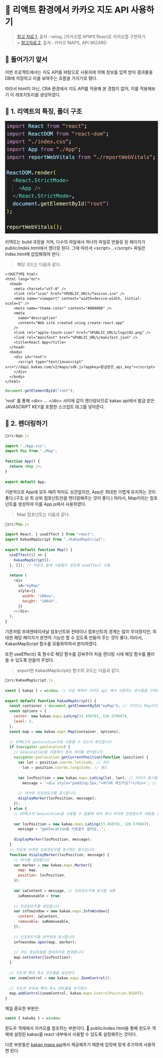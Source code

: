# 📍 리액트 환경에서 카카오 지도 API 사용하기

> <a href="https://velog.io/@dndb3599/%EC%B9%B4%EC%B9%B4%EC%98%A4%EB%A7%B5-API1-React%EB%A1%9C-%EC%B9%B4%EC%B9%B4%EC%98%A4%EB%A7%B5-%EA%B5%AC%ED%98%84%ED%95%98%EA%B8%B0">참고 자료 1</a>, 출처 : velog, [카카오맵 API#1] React로 카카오맵 구현하기 <br/> > <a href="https://apis.map.kakao.com/web/wizard/">참고자료 2</a>, 출처 : 카카오 MAPS, API WIZARD

## 🎯 들어가기 앞서

<p>이번 프로젝트에서는 지도 API를 바탕으로 사용자에 의해 정보를 입력 받아 결과물을 DB에 저장하고 이를 보여주는 흐름을 가지기로 했다.</p>
<p>따라서 html이 아닌, CRA 환경에서 지도 API를 적용해 본 경험이 없어, 이를 적용해보기 이 레포지토리를 생성하였다. </p>

## 🎯 1. 리액트의 특징, 폴더 구조

<img src="./src/public/index.png" alt="index_tree">

<p>리액트는 build 과정을 거쳐, 다수의 파일에서 하나의 파일로 번들링 된 페이지가 public/index.html에서 렌더링 된다. 그에 따라서 &ltscript&gt...&lt/script&gt 파일은 index.html에 삽입해줘야 한다.</p>

> 해당 코드는 다음과 같다.

```
<!DOCTYPE html>
<html lang="en">
  <head>
    <meta charset="utf-8" />
    <link rel="icon" href="%PUBLIC_URL%/favicon.ico" />
    <meta name="viewport" content="width=device-width, initial-scale=1" />
    <meta name="theme-color" content="#000000" />
    <meta
      name="description"
      content="Web site created using create-react-app"
    />
    <link rel="apple-touch-icon" href="%PUBLIC_URL%/logo192.png" />
    <link rel="manifest" href="%PUBLIC_URL%/manifest.json" />
    <title>React App</title>
  </head>
  <body>
    <div id="root">
      <script type="text/javascript" src="//dapi.kakao.com/v2/maps/sdk.js?appkey=발급받은_api_key"></script>
    </div>
  </body>
</html>

```

```js
document.getElementById("root");
```

<p>'root' 를 통해  &ltdiv&gt ... &lt/div&gt 사이에 값이 렌더링되므로 kakao api에서 발급 받은 JAVASCRIPT KEY를 포함한 스크립트 태그를 넣어준다.</p>

## 🎯 2. 렌더링하기

```js
📁src/App.js

import "./App.css";
import Map from "./Map";

function App() {
  return <Map />;
}

export default App;
```

<p>기본적으로 App에 모두 때려 박아도 상관없지만, App은 최대한 가볍게 유지하는 것이 좋다.(구조 상 최 상위 컴포넌트만을 렌더링해주는 것이 좋다.) 따라서, Map이라는 컴포넌트를 생성하여 이를 App.js에서 사용하였다.</p>

> Map 컴포넌트는 다음과 같다.

```js
📁src/Map.js

import React, { useEffect } from "react";
import KakaoMapScript from "./KaKaoMapScript";

export default function Map() {
  useEffect(() => {
    KakaoMapScript();
  }, []); // 마운트 될때 사용할수 있도록 useEffect 사용

  return (
    <div
      id="myMap"
      style={{
        width: "100vw",
        height: "100vh",
      }}
    ></div>
  );
}
```

<p>기존처럼 프레젠테이셔널 컴포넌트와 컨테이너 컴포넌트의 경계는 많이 무뎌졌지만, 최대한 해당 페이지가 본연의 기능만 할 수 있도록 만들어 주는 것이 좋다. 따라서, KakaoMapScript 함수를 모듈화하여서 분리하였다.</p>

<p>또한 useEffect() 훅 함수로 해당 함수를 감싸주어 처음 렌더링 시에 해당 함수를 불러올 수 있도록 만들어 주었다.</p>

> export한 KakaoMapScript() 함수의 코드는 다음과 같다.

```js
📁src/KaKaoMapScript.js

const { kakao } = window; // 이걸 해줘야 카카오 api 에서 사용하는 변수들을 리엑트가 알 수 있다.

export default function KakaoMapScript() {
  const container = document.getElementById("myMap"); // 가이드는 Map이다
  const options = {
    center: new kakao.maps.LatLng(33.450701, 126.570667),
    level: 3,
  };
  const map = new kakao.maps.Map(container, options);

  // HTML5의 geolocation으로 사용할 수 있는지 확인합니다
  if (navigator.geolocation) {
    // GeoLocation을 이용해서 접속 위치를 얻어옵니다
    navigator.geolocation.getCurrentPosition(function (position) {
      var lat = position.coords.latitude, // 위도
        lon = position.coords.longitude; // 경도

      var locPosition = new kakao.maps.LatLng(lat, lon), // 마커가 표시될 위치를 geolocation으로 얻어온 좌표로 생성합니다
        message = '<div style="padding:5px;">여기에 계신가요?!</div>'; // 인포윈도우에 표시될 내용입니다

      // 마커와 인포윈도우를 표시합니다
      displayMarker(locPosition, message);
    });
  } else {
    // HTML5의 GeoLocation을 사용할 수 없을때 마커 표시 위치와 인포윈도우 내용을 설정합니다

    var locPosition = new kakao.maps.LatLng(33.450701, 126.570667),
      message = "geolocation을 사용할수 없어요..";

    displayMarker(locPosition, message);
  }
  // 지도에 마커와 인포윈도우를 표시하는 함수입니다
  function displayMarker(locPosition, message) {
    // 마커를 생성합니다
    var marker = new kakao.maps.Marker({
      map: map,
      position: locPosition,
    });

    var iwContent = message, // 인포윈도우에 표시할 내용
      iwRemoveable = true;

    // 인포윈도우를 생성합니다
    var infowindow = new kakao.maps.InfoWindow({
      content: iwContent,
      removable: iwRemoveable,
    });

    // 인포윈도우를 마커위에 표시합니다
    infowindow.open(map, marker);

    // 지도 중심좌표를 접속위치로 변경합니다
    map.setCenter(locPosition);
  }

  // 지도에 확대 축소 컨트롤을 생성한다
  var zoomControl = new kakao.maps.ZoomControl();

  // 지도의 우측에 확대 축소 컨트롤을 추가한다
  map.addControl(zoomControl, kakao.maps.ControlPosition.RIGHT);
}

```

<p>제일 중요한 부분은 </p>

```js
const { kakako } = window;
```

<p>윈도우 객체에서 카카오를 참조하는 부분이다. 📁 public/index.html을 통해 윈도우 객체에 설정된 kakao를 react 내부에서 사용할 수 있도록 설정해주는 것이다.</p>

<p>다른 부분들은 <a href="https://apis.map.kakao.com/web/wizard/">kakao maps api</a>에서 제공해주기 때문에 입맛에 맞게 추가하여 사용하면 된다.</p>
